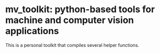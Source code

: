 # mv_toolkit: python-based tools for machine and computer vision applications
This is a personal toolkit that compiles several helper functions.